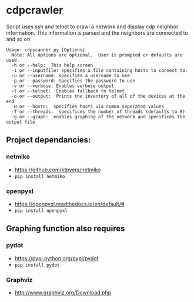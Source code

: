 # cdpcrawler

Script uses ssh and telnet to crawl a network and display cdp neighbor information.  This information is parsed and the neighbors are connected to and so on.

```
Usage: cdpscanner.py [Options]
  Note: All options are optional.  User is prompted or defaults are used.
  -h or --help:  This help screen
  -i or --inputfile: specifies a file containing hosts to connect to.
  -u or --username: specifies a username to use
  -p or --password: Specifies the password to use
  -v or --verbose: Enables verbose output
  -t or --telnet:  Enables fallback to telnet
  -o or --output:  Prints the inventory of all of the devices at the end
  -H or --hosts:  specifies hosts via comma seperated values
  -T or --threads:  specifices the number of threads (defaults to 8)
  -g or --graph:  enables graphing of the network and specifices the output file
```

## Project dependancies:

### netmiko 
* https://github.com/ktbyers/netmiko
* `pip install netmiko`

### openpyxl 
* https://openpyxl.readthedocs.io/en/default/#
* `pip install openpyxl`

## Graphing function also requires

### pydot 
* https://pypi.python.org/pypi/pydot
* `pip install pydot`

### Graphviz
* http://www.graphviz.org/Download.php







